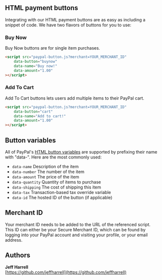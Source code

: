 
## HTML payment buttons

Integrating with our HTML payment buttons are as easy as including a snippet of code. We have two flavors of buttons for you to use:

### Buy Now
Buy Now buttons are for single item purchases.

```html
<script src="paypal-button.js?merchant=YOUR_MERCHANT_ID"
    data-button="buynow"
    data-name="Buy now!"
    data-amount="1.00"
></script>
```


### Add To Cart
Add To Cart buttons lets users add multiple items to their PayPal cart.

```html
<script src="paypal-button.js?merchant=YOUR_MERCHANT_ID"
    data-button="cart"
    data-name="Add to cart!"
    data-amount="1.00"
></script>
```

## Button variables
All of PayPal's [HTML button variables](https://cms.paypal.com/us/cgi-bin/?cmd=_render-content&content_ID=developer/e_howto_html_Appx_websitestandard_htmlvariables) are supported by prefixing their name with "data-". Here are the most commonly used:

* `data-name` Description of the item
* `data-number` The number of the item
* `data-amount` The price of the item
* `data-quantity` Quantity of items to purchase
* `data-shipping` The cost of shipping this item
* `data-tax` Transaction-based tax override variable
* `data-id` The hosted ID of the button (if applicable)


## Merchant ID
Your merchant ID needs to be added to the URL of the referenced script. This ID can either be your Secure Merchant ID, which can be found by logging into your PayPal account and visiting your profile, or your email address.


## Authors
**Jeff Harrell**  
[https://github.com/jeffharrell](https://github.com/jeffharrell)
